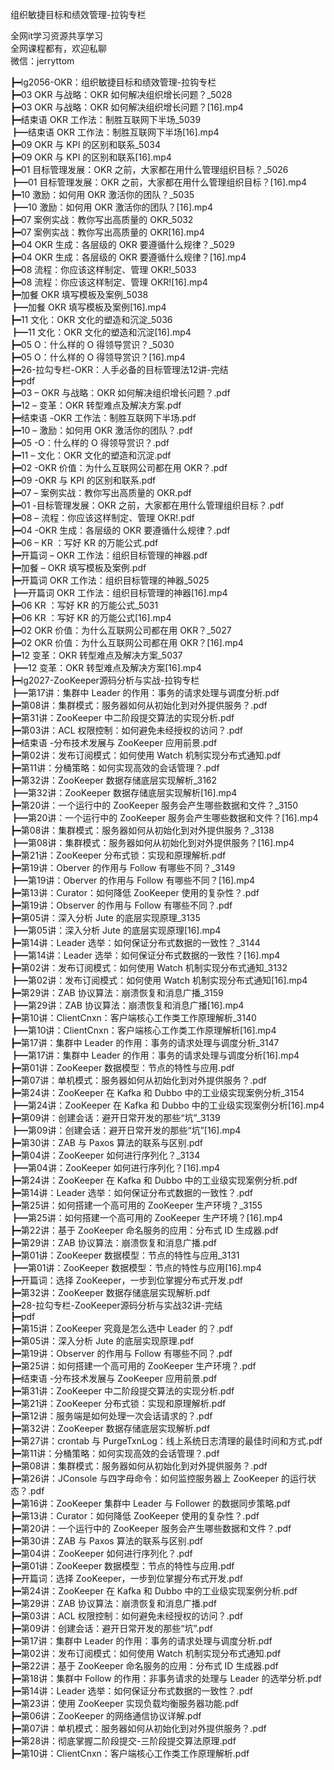 组织敏捷目标和绩效管理-拉钩专栏

全网it学习资源共享学习<br>全网课程都有，欢迎私聊<br>微信：jerryttom<br>

┣━lg2056-OKR：组织敏捷目标和绩效管理-拉钩专栏<br> ┣━03 OKR 与战略：OKR 如何解决组织增长问题？_5028<br> ┣━03 OKR 与战略：OKR 如何解决组织增长问题？[16].mp4<br> ┣━结束语 OKR 工作法：制胜互联网下半场_5039<br> ┣━结束语 OKR 工作法：制胜互联网下半场[16].mp4<br> ┣━09 OKR 与 KPI 的区别和联系_5034<br> ┣━09 OKR 与 KPI 的区别和联系[16].mp4<br> ┣━01 目标管理发展：OKR 之前，大家都在用什么管理组织目标？_5026<br> ┣━01 目标管理发展：OKR 之前，大家都在用什么管理组织目标？[16].mp4<br> ┣━10 激励：如何用 OKR 激活你的团队？_5035<br> ┣━10 激励：如何用 OKR 激活你的团队？[16].mp4<br> ┣━07 案例实战：教你写出高质量的 OKR_5032<br> ┣━07 案例实战：教你写出高质量的 OKR[16].mp4<br> ┣━04 OKR 生成：各层级的 OKR 要遵循什么规律？_5029<br> ┣━04 OKR 生成：各层级的 OKR 要遵循什么规律？[16].mp4<br> ┣━08 流程：你应该这样制定、管理 OKR!_5033<br> ┣━08 流程：你应该这样制定、管理 OKR![16].mp4<br> ┣━加餐 OKR 填写模板及案例_5038<br> ┣━加餐 OKR 填写模板及案例[16].mp4<br> ┣━11 文化：OKR 文化的塑造和沉淀_5036<br> ┣━11 文化：OKR 文化的塑造和沉淀[16].mp4<br> ┣━05 O：什么样的 O 得领导赏识？_5030<br> ┣━05 O：什么样的 O 得领导赏识？[16].mp4<br> ┣━26-拉勾专栏-OKR：人手必备的目标管理法12讲-完结<br> ┣━pdf<br> ┣━03 – OKR 与战略：OKR 如何解决组织增长问题？.pdf<br> ┣━12 – 变革：OKR 转型难点及解决方案.pdf<br> ┣━结束语 -OKR 工作法：制胜互联网下半场.pdf<br> ┣━10 – 激励：如何用 OKR 激活你的团队？.pdf<br> ┣━05 -O：什么样的 O 得领导赏识？.pdf<br> ┣━11 – 文化：OKR 文化的塑造和沉淀.pdf<br> ┣━02 -OKR 价值：为什么互联网公司都在用 OKR？.pdf<br> ┣━09 -OKR 与 KPI 的区别和联系.pdf<br> ┣━07 – 案例实战：教你写出高质量的 OKR.pdf<br> ┣━01 -目标管理发展：OKR 之前，大家都在用什么管理组织目标？.pdf<br> ┣━08 – 流程：你应该这样制定、管理 OKR!.pdf<br> ┣━04 -OKR 生成：各层级的 OKR 要遵循什么规律？.pdf<br> ┣━06 – KR ：写好 KR 的万能公式.pdf<br> ┣━开篇词 – OKR 工作法：组织目标管理的神器.pdf<br> ┣━加餐 – OKR 填写模板及案例.pdf<br> ┣━开篇词 OKR 工作法：组织目标管理的神器_5025<br> ┣━开篇词 OKR 工作法：组织目标管理的神器[16].mp4<br> ┣━06 KR ：写好 KR 的万能公式_5031<br> ┣━06 KR ：写好 KR 的万能公式[16].mp4<br> ┣━02 OKR 价值：为什么互联网公司都在用 OKR？_5027<br> ┣━02 OKR 价值：为什么互联网公司都在用 OKR？[16].mp4<br> ┣━12 变革：OKR 转型难点及解决方案_5037<br> ┣━12 变革：OKR 转型难点及解决方案[16].mp4<br> ┣━lg2027-ZooKeeper源码分析与实战-拉钩专栏<br> ┣━第17讲：集群中 Leader 的作用：事务的请求处理与调度分析.pdf<br> ┣━第08讲：集群模式：服务器如何从初始化到对外提供服务？.pdf<br> ┣━第31讲：ZooKeeper 中二阶段提交算法的实现分析.pdf<br> ┣━第03讲：ACL 权限控制：如何避免未经授权的访问？.pdf<br> ┣━结束语 -分布技术发展与 ZooKeeper 应用前景.pdf<br> ┣━第02讲：发布订阅模式：如何使用 Watch 机制实现分布式通知.pdf<br> ┣━第11讲：分桶策略：如何实现高效的会话管理？.pdf<br> ┣━第32讲：ZooKeeper 数据存储底层实现解析_3162<br> ┣━第32讲：ZooKeeper 数据存储底层实现解析[16].mp4<br> ┣━第20讲：一个运行中的 ZooKeeper 服务会产生哪些数据和文件？_3150<br> ┣━第20讲：一个运行中的 ZooKeeper 服务会产生哪些数据和文件？[16].mp4<br> ┣━第08讲：集群模式：服务器如何从初始化到对外提供服务？_3138<br> ┣━第08讲：集群模式：服务器如何从初始化到对外提供服务？[16].mp4<br> ┣━第21讲：ZooKeeper 分布式锁：实现和原理解析.pdf<br> ┣━第19讲：Oberver 的作用与 Follow 有哪些不同？_3149<br> ┣━第19讲：Oberver 的作用与 Follow 有哪些不同？[16].mp4<br> ┣━第13讲：Curator：如何降低 ZooKeeper 使用的复杂性？.pdf<br> ┣━第19讲：Observer 的作用与 Follow 有哪些不同？.pdf<br> ┣━第05讲：深入分析 Jute 的底层实现原理_3135<br> ┣━第05讲：深入分析 Jute 的底层实现原理[16].mp4<br> ┣━第14讲：Leader 选举：如何保证分布式数据的一致性？_3144<br> ┣━第14讲：Leader 选举：如何保证分布式数据的一致性？[16].mp4<br> ┣━第02讲：发布订阅模式：如何使用 Watch 机制实现分布式通知_3132<br> ┣━第02讲：发布订阅模式：如何使用 Watch 机制实现分布式通知[16].mp4<br> ┣━第29讲：ZAB 协议算法：崩溃恢复和消息广播_3159<br> ┣━第29讲：ZAB 协议算法：崩溃恢复和消息广播[16].mp4<br> ┣━第10讲：ClientCnxn：客户端核心工作类工作原理解析_3140<br> ┣━第10讲：ClientCnxn：客户端核心工作类工作原理解析[16].mp4<br> ┣━第17讲：集群中 Leader 的作用：事务的请求处理与调度分析_3147<br> ┣━第17讲：集群中 Leader 的作用：事务的请求处理与调度分析[16].mp4<br> ┣━第01讲：ZooKeeper 数据模型：节点的特性与应用.pdf<br> ┣━第07讲：单机模式：服务器如何从初始化到对外提供服务？.pdf<br> ┣━第24讲：ZooKeeper 在 Kafka 和 Dubbo 中的工业级实现案例分析_3154<br> ┣━第24讲：ZooKeeper 在 Kafka 和 Dubbo 中的工业级实现案例分析[16].mp4<br> ┣━第09讲：创建会话：避开日常开发的那些“坑”_3139<br> ┣━第09讲：创建会话：避开日常开发的那些“坑”[16].mp4<br> ┣━第30讲：ZAB 与 Paxos 算法的联系与区别.pdf<br> ┣━第04讲：ZooKeeper 如何进行序列化？_3134<br> ┣━第04讲：ZooKeeper 如何进行序列化？[16].mp4<br> ┣━第24讲：ZooKeeper 在 Kafka 和 Dubbo 中的工业级实现案例分析.pdf<br> ┣━第14讲：Leader 选举：如何保证分布式数据的一致性？.pdf<br> ┣━第25讲：如何搭建一个高可用的 ZooKeeper 生产环境？_3155<br> ┣━第25讲：如何搭建一个高可用的 ZooKeeper 生产环境？[16].mp4<br> ┣━第22讲：基于 ZooKeeper 命名服务的应用：分布式 ID 生成器.pdf<br> ┣━第29讲：ZAB 协议算法：崩溃恢复和消息广播.pdf<br> ┣━第01讲：ZooKeeper 数据模型：节点的特性与应用_3131<br> ┣━第01讲：ZooKeeper 数据模型：节点的特性与应用[16].mp4<br> ┣━开篇词：选择 ZooKeeper，一步到位掌握分布式开发.pdf<br> ┣━第32讲：ZooKeeper 数据存储底层实现解析.pdf<br> ┣━28-拉勾专栏-ZooKeeper源码分析与实战32讲-完结<br> ┣━pdf<br> ┣━第15讲：ZooKeeper 究竟是怎么选中 Leader 的？.pdf<br> ┣━第05讲：深入分析 Jute 的底层实现原理.pdf<br> ┣━第19讲：Observer 的作用与 Follow 有哪些不同？.pdf<br> ┣━第25讲：如何搭建一个高可用的 ZooKeeper 生产环境？.pdf<br> ┣━结束语 -分布技术发展与 ZooKeeper 应用前景.pdf<br> ┣━第31讲：ZooKeeper 中二阶段提交算法的实现分析.pdf<br> ┣━第21讲：ZooKeeper 分布式锁：实现和原理解析.pdf<br> ┣━第12讲：服务端是如何处理一次会话请求的？.pdf<br> ┣━第32讲：ZooKeeper 数据存储底层实现解析.pdf<br> ┣━第27讲：crontab 与 PurgeTxnLog：线上系统日志清理的最佳时间和方式.pdf<br> ┣━第11讲：分桶策略：如何实现高效的会话管理？.pdf<br> ┣━第08讲：集群模式：服务器如何从初始化到对外提供服务？.pdf<br> ┣━第26讲：JConsole 与四字母命令：如何监控服务器上 ZooKeeper 的运行状态？.pdf<br> ┣━第16讲：ZooKeeper 集群中 Leader 与 Follower 的数据同步策略.pdf<br> ┣━第13讲：Curator：如何降低 ZooKeeper 使用的复杂性？.pdf<br> ┣━第20讲：一个运行中的 ZooKeeper 服务会产生哪些数据和文件？.pdf<br> ┣━第30讲：ZAB 与 Paxos 算法的联系与区别.pdf<br> ┣━第04讲：ZooKeeper 如何进行序列化？.pdf<br> ┣━第01讲：ZooKeeper 数据模型：节点的特性与应用.pdf<br> ┣━开篇词：选择 ZooKeeper，一步到位掌握分布式开发.pdf<br> ┣━第24讲：ZooKeeper 在 Kafka 和 Dubbo 中的工业级实现案例分析.pdf<br> ┣━第29讲：ZAB 协议算法：崩溃恢复和消息广播.pdf<br> ┣━第03讲：ACL 权限控制：如何避免未经授权的访问？.pdf<br> ┣━第09讲：创建会话：避开日常开发的那些“坑”.pdf<br> ┣━第17讲：集群中 Leader 的作用：事务的请求处理与调度分析.pdf<br> ┣━第02讲：发布订阅模式：如何使用 Watch 机制实现分布式通知.pdf<br> ┣━第22讲：基于 ZooKeeper 命名服务的应用：分布式 ID 生成器.pdf<br> ┣━第18讲：集群中 Follow 的作用：非事务请求的处理与 Leader 的选举分析.pdf<br> ┣━第14讲：Leader 选举：如何保证分布式数据的一致性？.pdf<br> ┣━第23讲：使用 ZooKeeper 实现负载均衡服务器功能.pdf<br> ┣━第06讲：ZooKeeper 的网络通信协议详解.pdf<br> ┣━第07讲：单机模式：服务器如何从初始化到对外提供服务？.pdf<br> ┣━第28讲：彻底掌握二阶段提交-三阶段提交算法原理.pdf<br> ┣━第10讲：ClientCnxn：客户端核心工作类工作原理解析.pdf